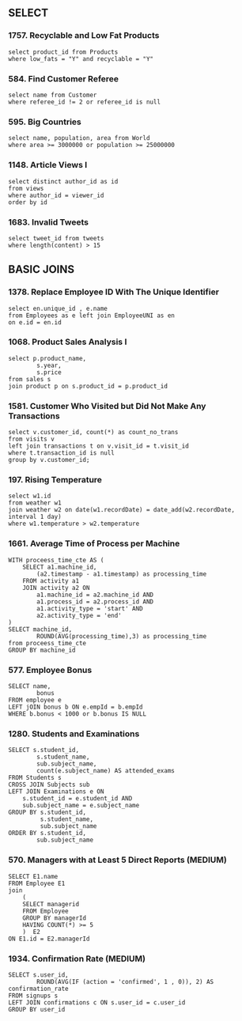 ## SELECT

### 1757. Recyclable and Low Fat Products
```
select product_id from Products 
where low_fats = "Y" and recyclable = "Y"
```
### 584. Find Customer Referee
```
select name from Customer
where referee_id != 2 or referee_id is null
```

### 595. Big Countries
```
select name, population, area from World
where area >= 3000000 or population >= 25000000
```

### 1148. Article Views I
```
select distinct author_id as id
from views
where author_id = viewer_id 
order by id
```

### 1683. Invalid Tweets
```
select tweet_id from tweets
where length(content) > 15
```

## BASIC JOINS

### 1378. Replace Employee ID With The Unique Identifier
```
select en.unique_id , e.name 
from Employees as e left join EmployeeUNI as en
on e.id = en.id
```

### 1068. Product Sales Analysis I
```
select p.product_name, 
        s.year, 
        s.price 
from sales s
join product p on s.product_id = p.product_id
```

### 1581. Customer Who Visited but Did Not Make Any Transactions
```
select v.customer_id, count(*) as count_no_trans
from visits v 
left join transactions t on v.visit_id = t.visit_id 
where t.transaction_id is null 
group by v.customer_id; 
```

### 197. Rising Temperature
```
select w1.id 
from weather w1
join weather w2 on date(w1.recordDate) = date_add(w2.recordDate, interval 1 day)
where w1.temperature > w2.temperature
```

### 1661. Average Time of Process per Machine
```
WITH proceess_time_cte AS (
    SELECT a1.machine_id,
        (a2.timestamp - a1.timestamp) as processing_time
    FROM activity a1
    JOIN activity a2 ON 
        a1.machine_id = a2.machine_id AND 
        a1.process_id = a2.process_id AND
        a1.activity_type = 'start' AND
        a2.activity_type = 'end'
)
SELECT machine_id, 
        ROUND(AVG(processing_time),3) as processing_time
from proceess_time_cte
GROUP BY machine_id
```

### 577. Employee Bonus
```
SELECT name,
        bonus 
FROM employee e
LEFT jOIN bonus b ON e.empId = b.empId
WHERE b.bonus < 1000 or b.bonus IS NULL
```

### 1280. Students and Examinations
```
SELECT s.student_id,
        s.student_name,
        sub.subject_name, 
        count(e.subject_name) AS attended_exams
FROM Students s
CROSS JOIN Subjects sub
LEFT JOIN Examinations e ON 
    s.student_id = e.student_id AND
    sub.subject_name = e.subject_name
GROUP BY s.student_id, 
         s.student_name,
         sub.subject_name
ORDER BY s.student_id, 
        sub.subject_name
```

### 570. Managers with at Least 5 Direct Reports (MEDIUM)
```
SELECT E1.name 
FROM Employee E1
join
    (
    SELECT managerid
    FROM Employee 
    GROUP BY managerId
    HAVING COUNT(*) >= 5
    )  E2
ON E1.id = E2.managerId
```

### 1934. Confirmation Rate (MEDIUM)
```
SELECT s.user_id,
        ROUND(AVG(IF (action = 'confirmed', 1 , 0)), 2) AS confirmation_rate
FROM signups s
LEFT JOIN confirmations c ON s.user_id = c.user_id 
GROUP BY user_id
```



